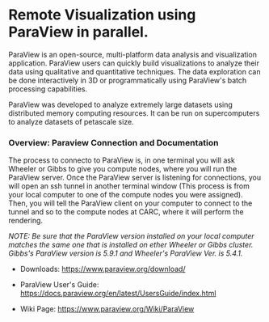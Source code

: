 # Remote Visualization using ParaView in parallel.

ParaView is an open-source, multi-platform data analysis and visualization application. ParaView users can quickly build visualizations to analyze their data using qualitative and quantitative techniques. The data exploration can be done interactively in 3D or programmatically using ParaView's batch processing capabilities.

ParaView was developed to analyze extremely large datasets using distributed memory computing resources. It can be run on supercomputers to analyze datasets of petascale size.

### Overview: Paraview Connection and Documentation

The process to connecto to ParaView is, in one terminal you will ask Wheeler or Gibbs to give you compute nodes, where you will run the ParaView server. Once the ParaView server is listening for connections, you will open an ssh tunnel in another terminal window (This process is from your local computer to one of the compute nodes you were assigned). Then, you will tell the ParaView client on your computer to connect to the tunnel and so to the compute nodes at CARC, where it will perform the rendering.

_NOTE: Be sure that the ParaView version installed on your local computer matches the same one that is installed on ether Wheeler or Gibbs cluster. Gibbs's ParaView version is 5.9.1 and Wheeler's ParaView Ver. is 5.4.1._

* Downloads: https://www.paraview.org/download/

* ParaView User's Guide: https://docs.paraview.org/en/latest/UsersGuide/index.html

* Wiki Page: https://www.paraview.org/Wiki/ParaView
